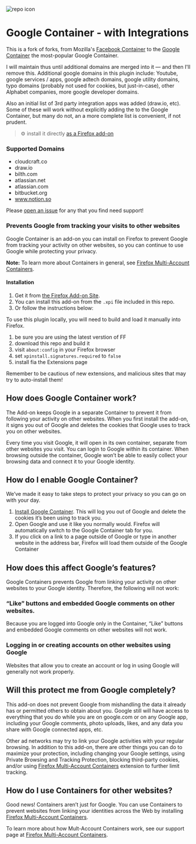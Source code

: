 ![repo icon](https://user-images.githubusercontent.com/87758/45265637-fdcd3180-b41b-11e8-9cd3-78b8817c880c.png)

# Google Container - with Integrations

This is a fork of forks, from Mozilla's [Facebook Container]() to the [Google Container](https://github.com/containers-everywhere/contain-google) the most-popular Google Container.  

I will maintain thus until additional domains are merged into it — and then I'll remove this. Additional google domains in this plugin include:   Youtube, google services / apps, google adtech domains, google utility domains, typo domains (probably not used for cookies, but just-in-case), other Alphabet companies, more google developer domains.  

Also an initial list of 3rd party integration apps was added (draw.io, etc).  Some of these will work without explicitly adding the to the Google Container, but many do not, an a more complete list is convenient, if not prudent.

> :gear: install it directly [as a Firefox add-on](https://addons.mozilla.org/en-US/firefox/addon/google-contain-integrations/)

### Supported Domains

* cloudcraft.co
* draw.io
* bilth.com
* atlassian.net
* atlassian.com
* bitbucket.org
* www.notion.so

Please [open an issue](https://github.com/NewAlexandria/contain-google/issues/new) for any that you find need support!

### Prevents Google from tracking your visits to other websites

Google Container is an add-on you can install on Firefox to prevent Google from tracking your activity on other websites, so you can continue to use Google while protecting your privacy.

**Note:** To learn more about Containers in general, see [Firefox Multi-Account Containers](https://support.mozilla.org/kb/containers).

#### Installation 

1. Get it from [the Firefox Add-on Site](https://addons.mozilla.org/en-US/firefox/addon/google-contain-integrations/).
2. You can install this add-on from the `.xpi` file included in this repo.
2. Or follow the instructions below:

To use this plugin locally, you will need to build and load it manually into Firefox.  

1. be sure you are using the latest verstion of FF
2. download this repo and build it
3. visit `about:config` in your Firefox browser
4. set `xpinstall.signatures.required` to `false`
5. install fia the Extensions page

Remember to be cautious of new extensions, and malicious sites that may try to auto-install them!

## How does Google Container work?

The Add-on keeps Google in a separate Container to prevent it from following your activity on other websites. When you first install the add-on, it signs you out of Google and deletes the cookies that Google uses to track you on other websites. 

Every time you visit Google, it will open in its own container, separate from other websites you visit.  You can login to Google within its container.  When browsing outside the container, Google won’t be able to easily collect your browsing data and connect it to your Google identity.

## How do I enable Google Container?

We’ve made it easy to take steps to protect your privacy so you can go on with your day.

1. [Install Google Container](https://addons.mozilla.org/firefox/addon/google-container/). This will log you out of Google and delete the cookies it’s been using to track you.
2. Open Google and use it like you normally would.  Firefox will automatically switch to the Google Container tab for you.
3. If you click on a link to a page outside of Google or type in another website in the address bar, Firefox will load them outside of the Google Container

## How does this affect Google’s features?

Google Containers prevents Google from linking your activity on other websites to your Google identity. Therefore, the following will not work:

### “Like” buttons and embedded Google comments on other websites.

Because you are logged into Google only in the Container, “Like” buttons and embedded Google comments on other websites will not work.

### Logging in or creating accounts on other websites using Google

Websites that allow you to create an account or log in using Google will generally not work properly.

## Will this protect me from Google completely?

This add-on does not prevent Google from mishandling the data it already has or permitted others to obtain about you. Google still will have access to everything that you do while you are on google.com or on any Google app, including your Google comments, photo uploads, likes, and any data you share with Google connected apps, etc.  

Other ad networks may try to link your Google activities with your regular browsing. In addition to this add-on, there are other things you can do to maximize your protection, including changing your Google settings, using Private Browsing and Tracking Protection, blocking third-party cookies, and/or using [Firefox Multi-Account Containers](https://addons.mozilla.org/firefox/addon/multi-account-containers/ ) extension to further limit tracking.

## How do I use Containers for other websites?

Good news! Containers aren’t just for Google. You can use Containers to prevent websites from linking your identities across the Web by installing [Firefox Multi-Account Containers](https://addons.mozilla.org/firefox/addon/multi-account-containers/).

To learn more about how Mult-Account Containers work, see our support page at [Firefox Multi-Account Containers](https://addons.mozilla.org/firefox/addon/multi-account-containers/).
